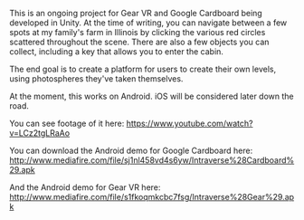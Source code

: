 This is an ongoing project for Gear VR and Google Cardboard being developed in Unity. At the time of writing, you can navigate between a few spots at my family's farm in Illinois by clicking the various red circles scattered throughout the scene. There are also a few objects you can collect, including a key that allows you to enter the cabin.

The end goal is to create a platform for users to create their own levels, using photospheres they've taken themselves.

At the moment, this works on Android. iOS will be considered later down the road.

You can see footage of it here:
https://www.youtube.com/watch?v=LCz2tgLRaAo

You can download the Android demo for Google Cardboard here:
http://www.mediafire.com/file/sj1nl458vd4s6yw/Intraverse%28Cardboard%29.apk

And the Android demo for Gear VR here:
http://www.mediafire.com/file/s1fkoqmkcbc7fsg/Intraverse%28Gear%29.apk
